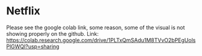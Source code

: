 # Netflix
Please see the google colab link, some reason, some of the visual is not showing properly on the github.
Link: https://colab.research.google.com/drive/1PLTxQmSAdu1M8TVvO2bPEgUolsPlGWQI?usp=sharing
